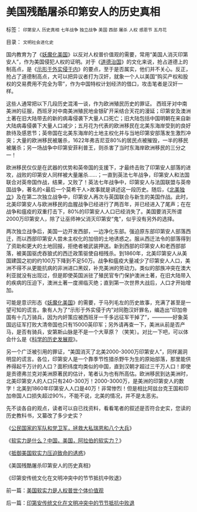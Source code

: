 # 美国残酷屠杀印第安人的历史真相

标签： `印第安人` `历史真相` `七年战争` `独立战争` `美国` `西部` `屠杀` `人权` `感恩节` `五月花` 

目录： `文明社会进化史`

国内教育为了《[妖魔化美国](../../../2008/11/27/血的教训：不要妖魔化敌人.md)》以反对人权普价值观的需要，常用“美国人消灭印第安人”，作为美国侵犯人权的证明。对于《[道德治国](../../../2008/7/30/道德治国，走在内战消亡的路上.md)》的文化来说，抢占道德上的制高点，是《[示形于外实侵于内](../../../2009/1/30/&quot;愚蠢的战争&quot;可能也是聪明政治的工具.md)》的要点，至于是否属实，他们并不关心。反正，抢占了道德制高点，大可以把异议者打为汉奸，就象一个人以美国“购买产权和股权的交易费用不完全为零”，作为中国特权计划经济的借口，攻击笔者是汉奸一样。

这些人通常把以下几段历史混淆一谈，作为欧洲殖民历史的罪证。
西班牙对中南美洲的征服，西班牙对中南美洲殖民地金银矿开采结合天花的漫延；印第安及澳洲土著在旧大陆带去的新的病毒侵袭下大量人口死亡；旧大陆包括中国明朝在来自新大陆病毒侵袭下大量人口减少；五月花为代表的欧洲移民在北美东海岸受到的良好款待及感恩节；英帝国在北美东海岸的土地主权化并与当地印第安部落发生激烈冲突；大量的欧洲移民被屠杀，1622年弗吉尼亚80%的居民点被摧毁，一半的移民被屠杀；另一场战争中印第安菲利普王，则杀害了当时东海岸欧洲移民的三分之一！

欧洲移民仅仅是在武器的优势和英帝国的支援下，才最终击败了印第安人部落的进攻，战败的印第安人同样被大量屠杀……；一直到英法七年战争，印第安人和法国联合对英帝国作战，结果，又败了！英法七年战争中，印第安人与法国联盟与英帝国战争，著名的<最后一个莫希干人>故事就是讲述这一段历史。随后，《[北美独立](../../../2008/3/22/《爱国者》后谈北美独立战争的政治经济外交军事史.md)》及在第二次独立战争中，印第安人再次与英国联合与新生的美国作战。此时，北美印第安人与欧洲移民的血腥战争已经进行了两百年，并已经进入了尾声；在在战争和瘟疫的双重打击下，80%的印第安人人口已经消失了。美国要消灭所谓2000万印第安人，除了让巫师神父消灭印第安“鬼”，似乎没有另外的选择。

两次独立战争后，美国一边开发西部，一边净化东部。强迫原东部印第安人部落西迁，而以西部印第安人尝未主权化的加倍的土地诱惑之。服从西迁法令的部落得到了资助和更大的土地回报，拒绝者被武装押送。新到西部的印第安人和老西部部落，被美国驱虎吞狼式的西迁政策驱使自相残杀。到1860年，北美印第安人从美国建国之初的约100万下降到不足50万。战争和瘟疫大量减少了印第安人人口，美洲不得不从更能抗病的非洲进口黑奴，补充美洲的劳动力。类似的部族冲突在澳大利亚就没有出现过，但是即使英国派驻了殖民官专门保护澳洲土著，在旧大陆带入的疾病的压迫下，澳洲土著一度濒临灭绝；直到第一次世界大战后，人口才开始增加。

可能是意识形态《[妖魔化美国](../../../2008/11/27/血的教训：不要妖魔化敌人.md)》的需要，于马列毛左的历史故事，充满了甚至是一望可知的谎言。象有人为了“示形于外实侵于内”对同胞汉奸罪名，编造出“印加帝国有十几万骑兵，因为内奸策应被西班牙一千多远征军干掉了”，————好象英国远征军打败大清帝国也只有15000英印军；另外请再查一下，美洲从前是否产马，是否有骑兵，安第斯山脉是不是一个大草原？（笑笑）。对比一下吧，可以体会什么是《[科学的历史发展观](http://blog.sina.com.cn/s/blog_5563a64d0100d0v2.html)》。

另一个广泛被引用的罪证，“美国消灭了北美2000-3000万印第安人”，同样漏洞明显的谎言。各位，印第安人是一个靠季节性猎杀野牛为生的原始部落，那里能供养得起千万计的人口？面积纬度均类似的中国，直到汉朝才超过三千万人口！即使是贡德弗兰克对美洲原著民的估计，笔者认为也有所高估。欧洲移民到达美洲时，北美印第安人的人口只有240-300万！2000-3000万，是美洲的印第安人的数字！北美到1860年印第安人人口是40万！非常惨烈！但是相比阿兹台克王国和印加帝国人口损失超过90%，不能不说，北美的情况，并不是太恶劣。

先不谈各自的观点，读者可以自已找资料，看看笔者的叙述是否符合史实，您读的历史教科书，又纂改了多少史实？

《[公民国家的军队和党卫军，拯救大私瑞恩和八个大兵](../../../2009/7/1/拯救小资瑞恩的八个美国大兵.md)》

《[软实力是什么？中国，美国，阿拉伯的软实力？](../../../2009/7/5/软实力是什么？中国，美国，阿拉伯的软实力？.md)》

《[抵御美国软实力压迫致命的诱惑](../../../2009/7/5/美国软实力是人权普世个体价值观.md)》

《美国残酷屠杀印第安人的历史真相》

《印第安传统文化在文明冲突中的节节抵抗中败退》

前一篇：[美国软实力是人权普世个体价值观](../../../2009/7/5/美国软实力是人权普世个体价值观.md)

后一篇：[印第安传统文化在文明冲突中的节节抵抗中败退](../../../2009/7/6/印第安传统文化在文明冲突中的节节抵抗中败退.md)